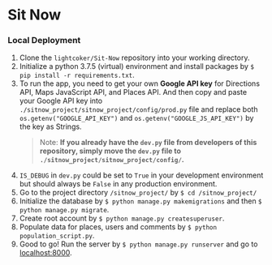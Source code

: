 # Sit Now

### Local Deployment

1. Clone the `lightcoker/Sit-Now` repository into your working directory.
2. Initialize a python 3.7.5 (virtual) environment and install packages by `$ pip install -r requirements.txt`.
3. To run the app, you need to get your own **Google API key** for Directions API, Maps JavaScript API, and Places API. And then copy and paste your Google API key into `./sitnow_project/sitnow_project/config/prod.py` file and replace both `os.getenv("GOOGLE_API_KEY")` and `os.getenv("GOOGLE_JS_API_KEY")` by the key as Strings.
   > Note: **If you already have the `dev.py` file from developers of this repository, simply move the `dev.py` file to `./sitnow_project/sitnow_project/config/`.**
4. `IS_DEBUG` in `dev.py` could be set to `True` in your development environment but should always be `False` in any production environment.
5. Go to the project directory `/sitnow_project/` by `$ cd /sitnow_project/`
6. Initialize the database by `$ python manage.py makemigrations` and then `$ python manage.py migrate`.
7. Create root account by `$ python manage.py createsuperuser`.
8. Populate data for places, users and comments by `$ python population_script.py`.
9. Good to go! Run the server by `$ python manage.py runserver` and go to [localhost:8000](http://localhost:8000/).
